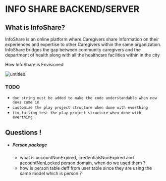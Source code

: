 INFO SHARE BACKEND/SERVER
=========================

## What is InfoShare?
InfoShare is an online platform where Caregivers share Information on their experiences and expertise to other Caregivers 
within the same organization. InfoShare bridges the gap between community caregivers and the department of health along
with all the healthcare facilities within in the city

How InfoShare is Envisioned

![untitled](https://cloud.githubusercontent.com/assets/20682492/17886211/07a227a8-6921-11e6-9646-d4feb7987bc6.jpg)


### TODO 
 * ``doc string must be added to make the code understandable when new devs come in``
 * ``customize the play project structure when done with everthing``
 * ``fix failing test the play project structure when done with everthing``
 
 ## Questions !
    
  * ##### Person package
    * what is accountNonExpired, credentialsNonExpired and accountNonLocked person domain, when do we used them ? 
    * how is person table deff from user table since they are using the same model which is person ?